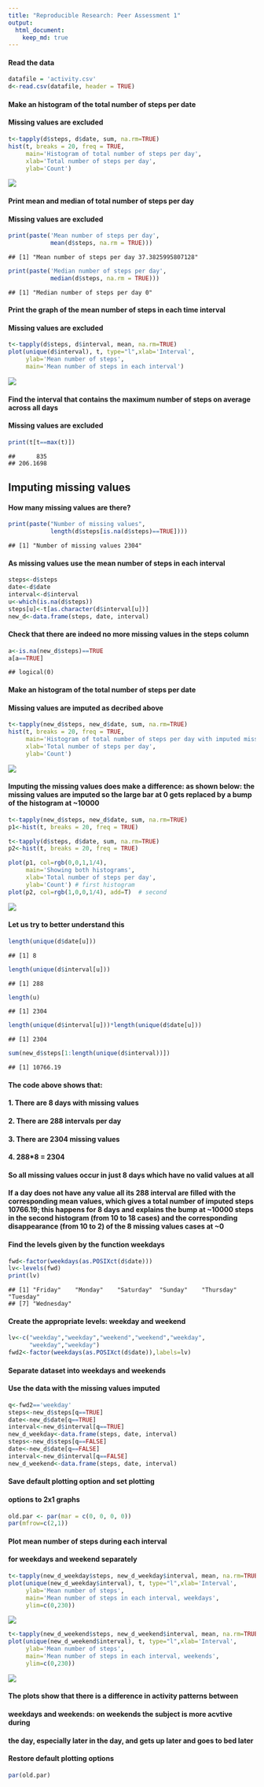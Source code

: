 ```yaml
---
title: "Reproducible Research: Peer Assessment 1"
output:
  html_document:
    keep_md: true
---
```




#### Read the data


```r
datafile = 'activity.csv'
d<-read.csv(datafile, header = TRUE)
```

#### Make an histogram of the total number of steps per date
#### Missing values are excluded


```r
t<-tapply(d$steps, d$date, sum, na.rm=TRUE)
hist(t, breaks = 20, freq = TRUE,
     main='Histogram of total number of steps per day',
     xlab='Total number of steps per day',
     ylab='Count')
```

![](PA1_template_files/figure-html/unnamed-chunk-2-1.png)<!-- -->

#### Print mean and median of total number of steps per day
#### Missing values are excluded

```r
print(paste('Mean number of steps per day',
            mean(d$steps, na.rm = TRUE)))
```

```
## [1] "Mean number of steps per day 37.3825995807128"
```

```r
print(paste('Median number of steps per day',
            median(d$steps, na.rm = TRUE)))
```

```
## [1] "Median number of steps per day 0"
```

#### Print the graph of the mean number of steps in each time interval
#### Missing values are excluded

```r
t<-tapply(d$steps, d$interval, mean, na.rm=TRUE)
plot(unique(d$interval), t, type="l",xlab='Interval',
     ylab='Mean number of steps',
     main='Mean number of steps in each interval')
```

![](PA1_template_files/figure-html/unnamed-chunk-4-1.png)<!-- -->

#### Find the interval that contains the maximum number of steps on average across all days
#### Missing values are excluded

```r
print(t[t==max(t)])
```

```
##      835 
## 206.1698
```

## Imputing missing values

#### How many missing values are there?

```r
print(paste("Number of missing values",
            length(d$steps[is.na(d$steps)==TRUE])))
```

```
## [1] "Number of missing values 2304"
```

#### As missing values use the mean number of steps in each interval

```r
steps<-d$steps
date<-d$date
interval<-d$interval
u<-which(is.na(d$steps))
steps[u]<-t[as.character(d$interval[u])]
new_d<-data.frame(steps, date, interval)
```

#### Check that there are indeed no more missing values in the steps column

```r
a<-is.na(new_d$steps)==TRUE
a[a==TRUE]
```

```
## logical(0)
```

#### Make an histogram of the total number of steps per date
#### Missing values are imputed as decribed above


```r
t<-tapply(new_d$steps, new_d$date, sum, na.rm=TRUE)
hist(t, breaks = 20, freq = TRUE,
     main='Histogram of total number of steps per day with imputed missing values',
     xlab='Total number of steps per day',
     ylab='Count')
```

![](PA1_template_files/figure-html/unnamed-chunk-9-1.png)<!-- -->

#### Imputing the missing values does make a difference: as shown below: the missing values are imputed so the large bar at 0 gets replaced by a bump of the histogram at ~10000 


```r
t<-tapply(new_d$steps, new_d$date, sum, na.rm=TRUE)
p1<-hist(t, breaks = 20, freq = TRUE)
```

```r
t<-tapply(d$steps, d$date, sum, na.rm=TRUE)
p2<-hist(t, breaks = 20, freq = TRUE)
```

```r
plot(p1, col=rgb(0,0,1,1/4),
     main='Showing both histograms',
     xlab='Total number of steps per day',
     ylab='Count') # first histogram
plot(p2, col=rgb(1,0,0,1/4), add=T)  # second
```

![](PA1_template_files/figure-html/unnamed-chunk-11-1.png)<!-- -->

#### Let us try to better understand this


```r
length(unique(d$date[u]))
```

```
## [1] 8
```

```r
length(unique(d$interval[u]))
```

```
## [1] 288
```

```r
length(u)
```

```
## [1] 2304
```

```r
length(unique(d$interval[u]))*length(unique(d$date[u]))
```

```
## [1] 2304
```

```r
sum(new_d$steps[1:length(unique(d$interval))])
```

```
## [1] 10766.19
```

#### The code above shows that:
#### 1. There are 8 days with missing values
#### 2. There are 288 intervals per day
#### 3. There are 2304 missing values
#### 4. 288*8 = 2304

#### So all missing values occur in just 8 days which have no valid values at all

#### If a day does not have any value all its 288 interval are filled with the corresponding mean values, which gives a total number of imputed steps 10766.19; this happens for 8 days and explains the bump at ~10000 steps in the second histogram (from 10 to 18 cases) and the corresponding disappearance (from 10 to 2) of the 8 missing values cases at ~0

#### Find the levels given by the function weekdays

```r
fwd<-factor(weekdays(as.POSIXct(d$date)))
lv<-levels(fwd)
print(lv)
```

```
## [1] "Friday"    "Monday"    "Saturday"  "Sunday"    "Thursday"  "Tuesday"  
## [7] "Wednesday"
```

#### Create the appropriate levels: weekday and weekend

```r
lv<-c("weekday","weekday","weekend","weekend","weekday",
      "weekday","weekday")
fwd2<-factor(weekdays(as.POSIXct(d$date)),labels=lv)
```

#### Separate dataset into weekdays and weekends
#### Use the data with the missing values imputed

```r
q<-fwd2=='weekday'
steps<-new_d$steps[q==TRUE]
date<-new_d$date[q==TRUE]
interval<-new_d$interval[q==TRUE]
new_d_weekday<-data.frame(steps, date, interval)
steps<-new_d$steps[q==FALSE]
date<-new_d$date[q==FALSE]
interval<-new_d$interval[q==FALSE]
new_d_weekend<-data.frame(steps, date, interval)
```

#### Save default plotting option and set plotting
#### options to 2x1 graphs

```r
old.par <- par(mar = c(0, 0, 0, 0))
par(mfrow=c(2,1))
```

#### Plot mean number of steps during each interval
#### for weekdays and weekend separately

```r
t<-tapply(new_d_weekday$steps, new_d_weekday$interval, mean, na.rm=TRUE)
plot(unique(new_d_weekday$interval), t, type="l",xlab='Interval',
     ylab='Mean number of steps',
     main='Mean number of steps in each interval, weekdays',
     ylim=c(0,230))
```

![](PA1_template_files/figure-html/unnamed-chunk-17-1.png)<!-- -->

```r
t<-tapply(new_d_weekend$steps, new_d_weekend$interval, mean, na.rm=TRUE)
plot(unique(new_d_weekend$interval), t, type="l",xlab='Interval',
     ylab='Mean number of steps',
     main='Mean number of steps in each interval, weekends',
     ylim=c(0,230))
```

![](PA1_template_files/figure-html/unnamed-chunk-17-2.png)<!-- -->

#### The plots show that there is a difference in activity patterns between
#### weekdays and weekends: on weekends the subject is more acvtive during
#### the day, especially later in the day, and gets up later and goes to bed later

#### Restore default plotting options

```r
par(old.par)
```



